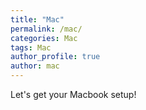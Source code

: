 ```yaml
---
title: "Mac"
permalink: /mac/
categories: Mac
tags: Mac
author_profile: true
author: mac
---
```


Let's get your Macbook setup!
